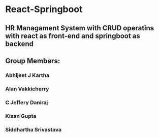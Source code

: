 # React-Springboot
## HR Managament System with CRUD operatins with react as front-end and springboot as backend

## Group Members:
### Abhijeet J Kartha
### Alan Vakkicherry
### C Jeffery Daniraj
### Kisan Gupta
### Siddhartha Srivastava




